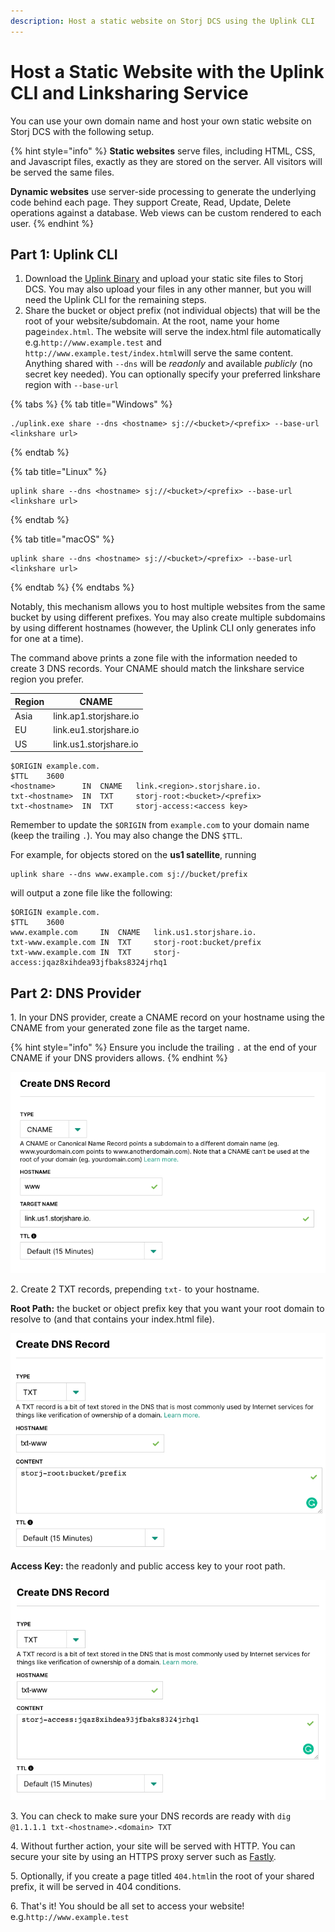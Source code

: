```yaml
---
description: Host a static website on Storj DCS using the Uplink CLI
---
```


# Host a Static Website with the Uplink CLI and Linksharing Service

You can use your own domain name and host your own static website on Storj DCS with the following setup.

{% hint style="info" %}
**Static websites** serve files, including HTML, CSS, and Javascript files, exactly as they are stored on the server. All visitors will be served the same files.

**Dynamic websites** use server-side processing to generate the underlying code behind each page. They support Create, Read, Update, Delete operations against a database. Web views can be custom rendered to each user.
{% endhint %}

## Part 1: Uplink CLI

1. Download the [Uplink Binary](../../getting-started/quickstart-uplink-cli/uploading-your-first-object/set-up-uplink-cli.md) and upload your static site files to Storj DCS. You may also upload your files in any other manner, but you will need the Uplink CLI for the remaining steps.
2. Share the bucket or object prefix (not individual objects) that will be the root of your website/subdomain. At the root, name your home page`index.html`. The website will serve the index.html file automatically  e.g.`http://www.example.test` and `http://www.example.test/index.html`will serve the same content. Anything shared with `--dns` will be _readonly_ and available _publicly_ (no secret key needed). You can optionally specify your preferred linkshare region with `--base-url`

{% tabs %}
{% tab title="Windows" %}
```
./uplink.exe share --dns <hostname> sj://<bucket>/<prefix> --base-url <linkshare url>
```
{% endtab %}

{% tab title="Linux" %}
```
uplink share --dns <hostname> sj://<bucket>/<prefix> --base-url <linkshare url>
```
{% endtab %}

{% tab title="macOS" %}
```
uplink share --dns <hostname> sj://<bucket>/<prefix> --base-url <linkshare url>
```
{% endtab %}
{% endtabs %}

Notably, this mechanism allows you to host multiple websites from the same bucket by using different prefixes. You may also create multiple subdomains by using different hostnames (however, the Uplink CLI only generates info for one at a time).

The command above prints a zone file with the information needed to create 3 DNS records. Your CNAME should match the linkshare service region you prefer.&#x20;

| Region | CNAME                  |
| ------ | ---------------------- |
| Asia   | link.ap1.storjshare.io |
| EU     | link.eu1.storjshare.io |
| US     | link.us1.storjshare.io |

```
$ORIGIN example.com.
$TTL    3600
<hostname>    	IN	CNAME	link.<region>.storjshare.io.
txt-<hostname> 	IN	TXT  	storj-root:<bucket>/<prefix>
txt-<hostname> 	IN	TXT  	storj-access:<access key>
```

Remember to update the `$ORIGIN` from `example.com` to your domain name (keep the trailing `.`). You may also change the DNS `$TTL`.

For example, for objects stored on the **us1 satellite**, running

```
uplink share --dns www.example.com sj://bucket/prefix
```

&#x20; will output a zone file like the following:

```
$ORIGIN example.com.
$TTL    3600
www.example.com    	IN	CNAME	link.us1.storjshare.io.
txt-www.example.com	IN	TXT  	storj-root:bucket/prefix
txt-www.example.com	IN	TXT  	storj-access:jqaz8xihdea93jfbaks8324jrhq1
```

## Part 2: DNS Provider

1\. In your DNS provider, create a CNAME record on your hostname using the CNAME from your generated zone file as the target name.&#x20;

{% hint style="info" %}
Ensure you include the trailing `.` at the end of your CNAME if your DNS providers allows.
{% endhint %}

![](../../.gitbook/assets/cname.png)

2\. Create 2 TXT records, prepending `txt-` to your hostname.

**Root Path:** the bucket or object prefix key that you want your root domain to resolve to (and that contains your index.html file).

![](../../.gitbook/assets/root.png)

&#x20;**Access Key:** the readonly and public access key to your root path.

![](../../.gitbook/assets/access.png)

3\. You can check to make sure your DNS records are ready with `dig @1.1.1.1 txt-<hostname>.<domain> TXT`

4\. Without further action, your site will be served with HTTP. You can secure your site by using an HTTPS proxy server such as [Fastly](https://fastly.com/).

5\. Optionally, if you create a page titled `404.html`in the root of your shared prefix, it will be served in 404 conditions.

6\. That's it! You should be all set to access your website! e.g.`http://www.example.test`
